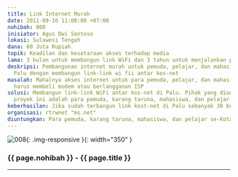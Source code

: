 ```yaml
---
title: Link Internet Murah
date: 2011-09-16 11:08:00 +07:00
nohibah: 008
inisiator: Agus Dwi Santoso
lokasi: Sulawesi Tengah
dana: 60 Juta Rupiah
topik: Keadilan dan kesetaraan akses terhadap media
lama: 3 bulan untuk membangun link WiFi dan 3 tahun untuk menjalankan proyek
deskripsi: Pembangunan internet murah untuk pemuda, pelajar, dan mahasiswa di Kota
  Palu dengan membangun link-link wi fii antar kos-net
masalah: Mahalnya akses internet untuk para pemuda, pelajar, dan mahasiswa karena
  harus membeli modem atau berlangganan ISP
solusi: Membangun link-link WiFi antar kos-net di Palu. Pihak yang diuntungkan melalui
  proyek ini adalah para pemuda, karang taruna, mahasiswa, dan pelajar se-Kota Palu
keberhasilan: Jika sudah terbangun link kost-net di Palu sebanyak 30 buah
organisasi: rtrwnet "ms.net"
diuntungkan: Para pemuda, karang taruna, mahasiswa, dan pelajar se-Kota Palu
---
```


![008](/static/img/hibahcmb/008.png){: .img-responsive }{: width="350" }

### {{ page.nohibah }} - {{ page.title }}

---
